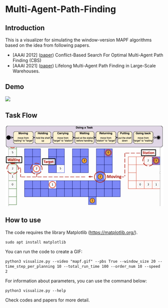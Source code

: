 # Multi-Agent-Path-Finding

## Introduction

This is a visualizer for simulating the window-version MAPF algorithms based on the idea from following papers.
- [AAAI 2012] ([paper](https://www.aaai.org/ocs/index.php/AAAI/AAAI12/paper/viewFile/5062/5239)) Conflict-Based Search For Optimal Multi-Agent Path Finding (CBS)
- [AAAI 2021] ([paper](https://www.aaai.org/ocs/index.php/AAAI/AAAI12/paper/viewFile/5062/5239)) Lifelong Multi-Agent Path Finding in Large-Scale Warehouses.

## Demo

<img src="./info/mapf.gif" width="800"/>

## Task Flow

<img src="./info/task_sim.png" width="800"/>

## How to use
 
The code requires the library Matplotlib (https://matplotlib.org/).
```shell script
sudo apt install matplotlib
```

You can run the code to create a GIF:
```shell script
python3 visualize.py --video "mapf.gif" --pbs True --window_size 20 --time_step_per_planning 10 --total_run_time 100 --order_num 10 --speed 2
```

For information about parameters, you can use the command below:
```shell script
python3 visualize.py --help
```
Check codes and papers for more detail.